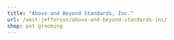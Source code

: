 ```yaml
---
title: "Above and Beyond Standards, Inc."
url: /west-jefferson/above-and-beyond-standards-inc/
shop: pet grooming
---
```

